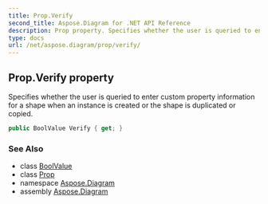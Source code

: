 ```yaml
---
title: Prop.Verify
second_title: Aspose.Diagram for .NET API Reference
description: Prop property. Specifies whether the user is queried to enter custom property information for a shape when an instance is created or the shape is duplicated or copied
type: docs
url: /net/aspose.diagram/prop/verify/
---
```

## Prop.Verify property

Specifies whether the user is queried to enter custom property information for a shape when an instance is created or the shape is duplicated or copied.

```csharp
public BoolValue Verify { get; }
```

### See Also

* class [BoolValue](../../boolvalue/)
* class [Prop](../)
* namespace [Aspose.Diagram](../../prop/)
* assembly [Aspose.Diagram](../../../)



